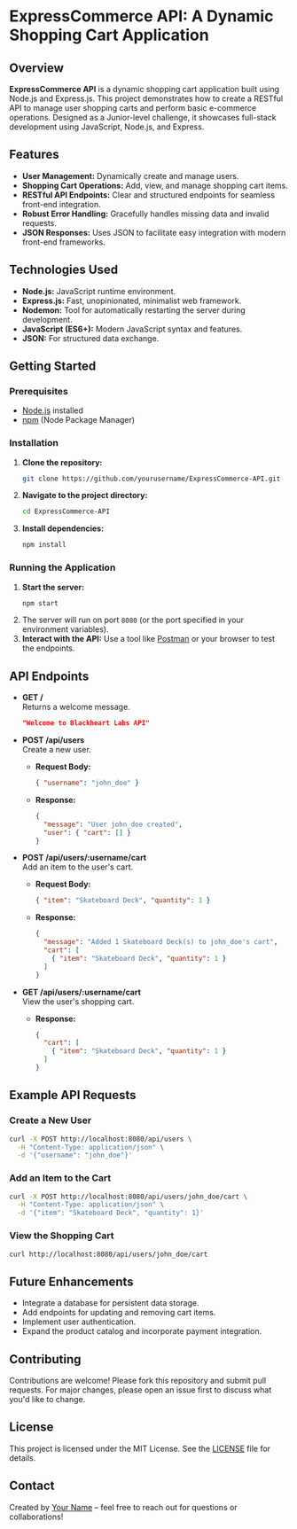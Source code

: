 # ExpressCommerce API: A Dynamic Shopping Cart Application

## Overview
**ExpressCommerce API** is a dynamic shopping cart application built using Node.js and Express.js. This project demonstrates how to create a RESTful API to manage user shopping carts and perform basic e-commerce operations. Designed as a Junior-level challenge, it showcases full-stack development using JavaScript, Node.js, and Express.

## Features
- **User Management:** Dynamically create and manage users.
- **Shopping Cart Operations:** Add, view, and manage shopping cart items.
- **RESTful API Endpoints:** Clear and structured endpoints for seamless front-end integration.
- **Robust Error Handling:** Gracefully handles missing data and invalid requests.
- **JSON Responses:** Uses JSON to facilitate easy integration with modern front-end frameworks.

## Technologies Used
- **Node.js:** JavaScript runtime environment.
- **Express.js:** Fast, unopinionated, minimalist web framework.
- **Nodemon:** Tool for automatically restarting the server during development.
- **JavaScript (ES6+):** Modern JavaScript syntax and features.
- **JSON:** For structured data exchange.

## Getting Started

### Prerequisites
- [Node.js](https://nodejs.org/en/download/) installed
- [npm](https://www.npmjs.com/get-npm) (Node Package Manager)

### Installation
1. **Clone the repository:**
   ```bash
   git clone https://github.com/yourusername/ExpressCommerce-API.git
   ```
2. **Navigate to the project directory:**
   ```bash
   cd ExpressCommerce-API
   ```
3. **Install dependencies:**
   ```bash
   npm install
   ```

### Running the Application
1. **Start the server:**
   ```bash
   npm start
   ```
2. The server will run on port `8080` (or the port specified in your environment variables).
3. **Interact with the API:** Use a tool like [Postman](https://www.postman.com/) or your browser to test the endpoints.

## API Endpoints

- **GET /**  
  Returns a welcome message.
  ```json
  "Welcome to Blackheart Labs API"
  ```

- **POST /api/users**  
  Create a new user.
  - **Request Body:**
    ```json
    { "username": "john_doe" }
    ```
  - **Response:**
    ```json
    {
      "message": "User john_doe created",
      "user": { "cart": [] }
    }
    ```

- **POST /api/users/:username/cart**  
  Add an item to the user's cart.
  - **Request Body:**
    ```json
    { "item": "Skateboard Deck", "quantity": 1 }
    ```
  - **Response:**
    ```json
    {
      "message": "Added 1 Skateboard Deck(s) to john_doe's cart",
      "cart": [
        { "item": "Skateboard Deck", "quantity": 1 }
      ]
    }
    ```

- **GET /api/users/:username/cart**  
  View the user's shopping cart.
  - **Response:**
    ```json
    {
      "cart": [
        { "item": "Skateboard Deck", "quantity": 1 }
      ]
    }
    ```

## Example API Requests

### Create a New User
```bash
curl -X POST http://localhost:8080/api/users \
  -H "Content-Type: application/json" \
  -d '{"username": "john_doe"}'
```

### Add an Item to the Cart
```bash
curl -X POST http://localhost:8080/api/users/john_doe/cart \
  -H "Content-Type: application/json" \
  -d '{"item": "Skateboard Deck", "quantity": 1}'
```

### View the Shopping Cart
```bash
curl http://localhost:8080/api/users/john_doe/cart
```

## Future Enhancements
- Integrate a database for persistent data storage.
- Add endpoints for updating and removing cart items.
- Implement user authentication.
- Expand the product catalog and incorporate payment integration.

## Contributing
Contributions are welcome! Please fork this repository and submit pull requests. For major changes, please open an issue first to discuss what you'd like to change.

## License
This project is licensed under the MIT License. See the [LICENSE](LICENSE) file for details.

## Contact
Created by [Your Name](https://yourwebsite.com) – feel free to reach out for questions or collaborations!
